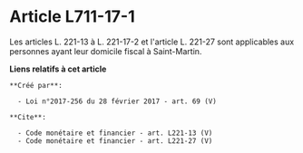 # Article L711-17-1

Les articles L. 221-13 à L. 221-17-2 et l'article L. 221-27 sont applicables aux personnes ayant leur domicile fiscal à
Saint-Martin.

**Liens relatifs à cet article**

	**Créé par**:

	  - Loi n°2017-256 du 28 février 2017 - art. 69 (V)

	**Cite**:

	  - Code monétaire et financier - art. L221-13 (V)
	  - Code monétaire et financier - art. L221-27 (V)
